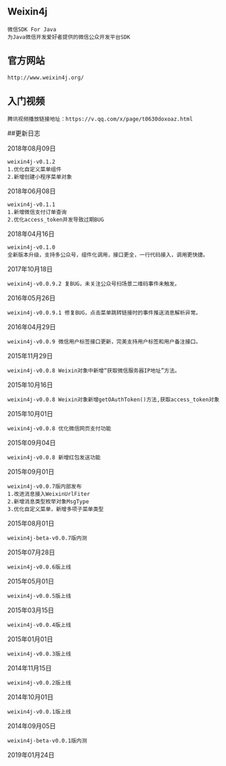## Weixin4j ##

    微信SDK For Java
    为Java微信开发爱好者提供的微信公众开发平台SDK

## 官方网站 ##

    http://www.weixin4j.org/

## 入门视频 ##

    腾讯视频播放链接地址：https://v.qq.com/x/page/t0630doxoaz.html

##更新日志

2018年08月09日

    weixin4j-v0.1.2
    1.优化自定义菜单组件
    2.新增创建小程序菜单对象

2018年06月08日

    weixin4j-v0.1.1
    1.新增微信支付订单查询
    2.优化access_token并发导致过期BUG

2018年04月16日

    weixin4j-v0.1.0
    全新版本升级，支持多公众号，组件化调用，接口更全，一行代码接入，调用更快捷。

2017年10月18日

    weixin4j-v0.0.9.2 复BUG，未关注公众号扫场景二维码事件未触发。

2016年05月26日

    weixin4j-v0.0.9.1 修复BUG，点击菜单跳转链接时的事件推送消息解析异常。

2016年04月29日

    weixin4j-v0.0.9 微信用户标签接口更新，完美支持用户标签和用户备注接口。

2015年11月29日

    weixin4j-v0.0.8 Weixin对象中新增“获取微信服务器IP地址”方法。

2015年10月16日

    weixin4j-v0.0.8 Weixin对象新增getOAuthToken()方法,获取access_token对象

2015年10月01日

    weixin4j-v0.0.8 优化微信网页支付功能

2015年09月04日

    weixin4j-v0.0.8 新增红包发送功能

2015年09月01日

    weixin4j-v0.0.7版内部发布
    1.改进消息接入WeixinUrlFiter
    2.新增消息类型枚举对象MsgType
    3.优化自定义菜单，新增多项子菜单类型

2015年08月01日

    weixin4j-beta-v0.0.7版内测

2015年07月28日

    weixin4j-v0.0.6版上线

2015年05月01日

    weixin4j-v0.0.5版上线

2015年03月15日

    weixin4j-v0.0.4版上线

2015年01月01日

    weixin4j-v0.0.3版上线

2014年11月15日

    weixin4j-v0.0.2版上线

2014年10月01日

    weixin4j-v0.0.1版上线

2014年09月05日

    weixin4j-beta-v0.0.1版内测

2019年01月24日